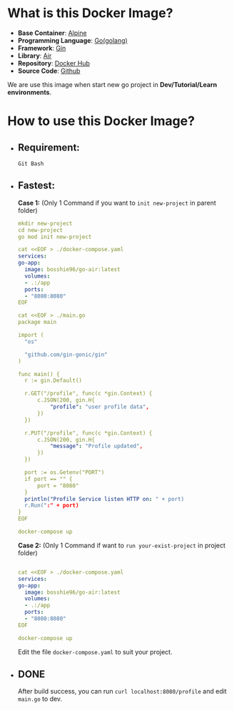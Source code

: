 # What is this Docker Image?

- **Base Container**: [Alpine](https://hub.docker.com/_/alpine)
- **Programming Language**: [Go(golang)](https://go.dev)
- **Framework**: [Gin](https://github.com/gin-gonic/gin)
- **Library**: [Air](https://github.com/air-verse/air?tab=readme-ov-file)
- **Repository**: [Docker Hub](https://hub.docker.com/repository/docker/bosshie96/golang-air/general)
- **Source Code**: [Github](https://github.com/Bosshie96)

We are use this image when start new go project in **Dev/Tutorial/Learn environments**.

# How to use this Docker Image?

- ## Requirement:

  `Git Bash`

- ## Fastest:

  **Case 1:** (Only 1 Command if you want to `init new-project` in parent folder)

  ```yaml
  mkdir new-project
  cd new-project
  go mod init new-project

  cat <<EOF > ./docker-compose.yaml
  services:
  go-app:
  	image: bosshie96/go-air:latest
  	volumes:
  	- .:/app
  	ports:
  	- "8080:8080"
  EOF

  cat <<EOF > ./main.go
  package main

  import (
  	"os"

  	"github.com/gin-gonic/gin"
  )

  func main() {
  	r := gin.Default()

  	r.GET("/profile", func(c *gin.Context) {
  		c.JSON(200, gin.H{
  			"profile": "user profile data",
  		})
  	})

  	r.PUT("/profile", func(c *gin.Context) {
  		c.JSON(200, gin.H{
  			"message": "Profile updated",
  		})
  	})

  	port := os.Getenv("PORT")
  	if port == "" {
  		port = "8080"
  	}
  	println("Profile Service listen HTTP on: " + port)
  	r.Run(":" + port)
  }
  EOF

  docker-compose up
  ```

  **Case 2:** (Only 1 Command if want to `run your-exist-project` in project folder)

  ```yaml

  cat <<EOF > ./docker-compose.yaml
  services:
  go-app:
  	image: bosshie96/go-air:latest
  	volumes:
  	- .:/app
  	ports:
  	- "8080:8080"
  EOF

  docker-compose up

  ```

  Edit the file `docker-compose.yaml` to suit your project.

- ## DONE
  After build success, you can run `curl localhost:8080/profile` and edit `main.go` to dev.
